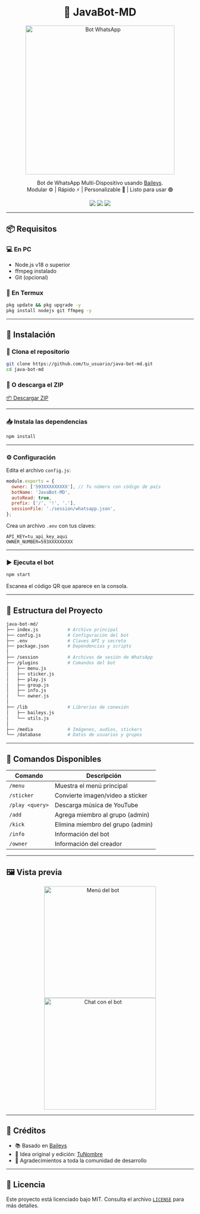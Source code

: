 
<h1 align="center">🤖 JavaBot-MD</h1>

<p align="center">
  <img src="https://encrypted-tbn0.gstatic.com/images?q=tbn:ANd9GcSUr6yPjuRueTqK4DQZDOMlKybWtmuIgWNZ9w&s" width="400" alt="Bot WhatsApp" />
</p>

<p align="center">
  Bot de WhatsApp Multi-Dispositivo usando <a href="https://github.com/WhiskeySockets/Baileys">Baileys</a>.<br>
  Modular ⚙️ | Rápido ⚡ | Personalizable 🎨 | Listo para usar 🟢
</p>

<p align="center">
  <a href="#"><img src="https://img.shields.io/github/license/tu_usuario/java-bot-md?style=flat-square" /></a>
  <a href="#"><img src="https://img.shields.io/github/stars/JAVIER10733/java-bot-md?style=flat-square" /></a>
  <a href="#"><img src="https://img.shields.io/github/forks/tu_usuario/java-bot-md?style=flat-square" /></a>
</p>

---

## 📦 Requisitos

### 💻 En PC
- Node.js v18 o superior
- ffmpeg instalado
- Git (opcional)

### 📱 En Termux
```bash
pkg update && pkg upgrade -y
pkg install nodejs git ffmpeg -y
```

---

## 🚀 Instalación

### 🔁 Clona el repositorio
```bash
git clone https://github.com/tu_usuario/java-bot-md.git
cd java-bot-md
```

### 📁 O descarga el ZIP
[📦 Descargar ZIP](https://github.com/tu_usuario/java-bot-md/archive/refs/heads/main.zip)

---

### 📥 Instala las dependencias
```bash
npm install
```

---

### ⚙️ Configuración

Edita el archivo `config.js`:
```js
module.exports = {
  owner: ['593XXXXXXXXX'], // Tu número con código de país
  botName: 'JavaBot-MD',
  autoRead: true,
  prefix: ['/', '!', '.'],
  sessionFile: './session/whatsapp.json',
};
```

Crea un archivo `.env` con tus claves:
```
API_KEY=tu_api_key_aqui
OWNER_NUMBER=593XXXXXXXXX
```

---

### ▶️ Ejecuta el bot
```bash
npm start
```

Escanea el código QR que aparece en la consola.

---

## 📂 Estructura del Proyecto

```bash
java-bot-md/
├── index.js           # Archivo principal
├── config.js          # Configuración del bot
├── .env               # Claves API y secreto
├── package.json       # Dependencias y scripts
│
├── /session           # Archivos de sesión de WhatsApp
├── /plugins           # Comandos del bot
│   ├── menu.js
│   ├── sticker.js
│   ├── play.js
│   ├── group.js
│   ├── info.js
│   └── owner.js
│
├── /lib               # Librerías de conexión
│   ├── baileys.js
│   └── utils.js
│
├── /media             # Imágenes, audios, stickers
└── /database          # Datos de usuarios y grupos
```

---

## 🧩 Comandos Disponibles

| Comando        | Descripción                          |
|----------------|--------------------------------------|
| `/menu`        | Muestra el menú principal            |
| `/sticker`     | Convierte imagen/video a sticker     |
| `/play <query>`| Descarga música de YouTube           |
| `/add`         | Agrega miembro al grupo (admin)      |
| `/kick`        | Elimina miembro del grupo (admin)    |
| `/info`        | Información del bot                  |
| `/owner`       | Información del creador              |

---

## 🖼️ Vista previa

<p align="center">
  <img src="https://i.ibb.co/YZBjHy3/demo-menu.png" width="300" alt="Menú del bot" />
  <img src="https://i.ibb.co/KjF2J6K/demo-chat.png" width="300" alt="Chat con el bot" />
</p>

---

## 👤 Créditos

- 📚 Basado en [Baileys](https://github.com/WhiskeySockets/Baileys)
- 🧠 Idea original y edición: [TuNombre](https://github.com/tu_usuario)
- 💙 Agradecimientos a toda la comunidad de desarrollo

---

## 📄 Licencia

Este proyecto está licenciado bajo MIT. Consulta el archivo [`LICENSE`](./LICENSE) para más detalles.
